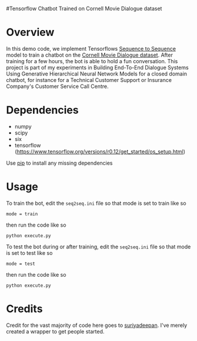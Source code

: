 #Tensorflow Chatbot Trained on Cornell Movie Dialogue dataset


Overview
============
In this demo code, we implement Tensorflows [Sequence to Sequence](https://www.tensorflow.org/versions/r0.12/tutorials/seq2seq/index.html) model to train a chatbot on the [Cornell Movie Dialogue dataset](https://www.cs.cornell.edu/~cristian/Cornell_Movie-Dialogs_Corpus.html). After training for a few hours, the bot is able to hold a fun conversation. This project is part of my experiments in Building End-To-End Dialogue Systems Using Generative Hierarchical Neural Network Models for a closed domain chatbot, for instance for a Technical Customer Support or Insurance Company's Customer Service Call Centre.


Dependencies
============
* numpy
* scipy 
* six
* tensorflow (https://www.tensorflow.org/versions/r0.12/get_started/os_setup.html)

Use [pip](https://pypi.python.org/pypi/pip) to install any missing dependencies


Usage
===========

To train the bot, edit the `seq2seq.ini` file so that mode is set to train like so

`mode = train`

then run the code like so

``python execute.py``

To test the bot during or after training, edit the `seq2seq.ini` file so that mode is set to test like so

`mode = test`

then run the code like so

``python execute.py``


Credits
===========
Credit for the vast majority of code here goes to [suriyadeepan](https://github.com/suriyadeepan). I've merely created a wrapper to get people started. 
